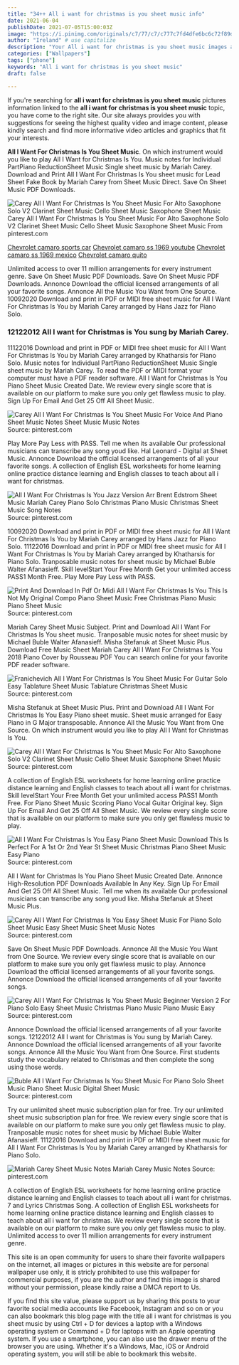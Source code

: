 ```yaml
---
title: "34++ All i want for christmas is you sheet music info"
date: 2021-06-04
publishDate: 2021-07-05T15:00:03Z
image: "https://i.pinimg.com/originals/c7/77/c7/c777c7fd4dfe6bc6c72f89d07d66292b.png"
author: "Ireland" # use capitalize
description: "Your All i want for christmas is you sheet music images are available in this site. All i want for christmas is you sheet music are a topic that is being searched for and liked by netizens today. You can Get the All i want for christmas is you sheet music files here. Find and Download all royalty-free vectors."
categories: ["Wallpapers"]
tags: ["phone"]
keywords: "All i want for christmas is you sheet music"
draft: false

---
```


If you're searching for **all i want for christmas is you sheet music** pictures information linked to the **all i want for christmas is you sheet music** topic, you have come to the right  site.  Our site always  provides you with  suggestions  for seeing  the highest  quality video and image  content, please kindly search and find more informative video articles and graphics  that fit your interests.

**All I Want For Christmas Is You Sheet Music**. On which instrument would you like to play All I Want for Christmas Is You. Music notes for Individual PartPiano ReductionSheet Music Single sheet music by Mariah Carey. Download and Print All I Want For Christmas Is You sheet music for Lead Sheet Fake Book by Mariah Carey from Sheet Music Direct. Save On Sheet Music PDF Downloads.

![Carey All I Want For Christmas Is You Sheet Music For Alto Saxophone Solo V2 Clarinet Sheet Music Cello Sheet Music Saxophone Sheet Music](https://i.pinimg.com/originals/d8/16/a1/d816a1b67cb0c59f8b8addde18f66bbd.png "Carey All I Want For Christmas Is You Sheet Music For Alto Saxophone Solo V2 Clarinet Sheet Music Cello Sheet Music Saxophone Sheet Music")
Carey All I Want For Christmas Is You Sheet Music For Alto Saxophone Solo V2 Clarinet Sheet Music Cello Sheet Music Saxophone Sheet Music From pinterest.com

[Chevrolet camaro sports car](/chevrolet-camaro-sports-car/)
[Chevrolet camaro ss 1969 youtube](/chevrolet-camaro-ss-1969-youtube/)
[Chevrolet camaro ss 1969 mexico](/chevrolet-camaro-ss-1969-mexico/)
[Chevrolet camaro quito](/chevrolet-camaro-quito/)

Unlimited access to over 11 million arrangements for every instrument genre. Save On Sheet Music PDF Downloads. Save On Sheet Music PDF Downloads. Annonce Download the official licensed arrangements of all your favorite songs. Annonce All the Music You Want from One Source. 10092020 Download and print in PDF or MIDI free sheet music for All I Want For Christmas Is You by Mariah Carey arranged by Hans Jazz for Piano Solo.

### 12122012 All I want for Christmas is You sung by Mariah Carey.

11122016 Download and print in PDF or MIDI free sheet music for All I Want For Christmas Is You by Mariah Carey arranged by Khatharsis for Piano Solo. Music notes for Individual PartPiano ReductionSheet Music Single sheet music by Mariah Carey. To read the PDF or MIDI format your computer must have a PDF reader software. All I Want for Christmas Is You Piano Sheet Music Created Date. We review every single score that is available on our platform to make sure you only get flawless music to play. Sign Up For Email And Get 25 Off All Sheet Music.


![Carey All I Want For Christmas Is You Sheet Music For Voice And Piano Sheet Music Notes Sheet Music Music Notes](https://i.pinimg.com/originals/27/f7/a2/27f7a2cf5823ae1b4a5b59bbc20a516e.png "Carey All I Want For Christmas Is You Sheet Music For Voice And Piano Sheet Music Notes Sheet Music Music Notes")
Source: pinterest.com

Play More Pay Less with PASS. Tell me when its available Our professional musicians can transcribe any song youd like. Hal Leonard - Digital at Sheet Music. Annonce Download the official licensed arrangements of all your favorite songs. A collection of English ESL worksheets for home learning online practice distance learning and English classes to teach about all i want for christmas.

![All I Want For Christmas Is You Jazz Version Arr Brent Edstrom Sheet Music Mariah Carey Piano Solo Christmas Piano Music Christmas Sheet Music Song Notes](https://i.pinimg.com/originals/1f/c8/10/1fc8102915d84aaf7f58ba91996d2e60.png "All I Want For Christmas Is You Jazz Version Arr Brent Edstrom Sheet Music Mariah Carey Piano Solo Christmas Piano Music Christmas Sheet Music Song Notes")
Source: pinterest.com

10092020 Download and print in PDF or MIDI free sheet music for All I Want For Christmas Is You by Mariah Carey arranged by Hans Jazz for Piano Solo. 11122016 Download and print in PDF or MIDI free sheet music for All I Want For Christmas Is You by Mariah Carey arranged by Khatharsis for Piano Solo. Tranposable music notes for sheet music by Michael Buble Walter Afanasieff. Skill levelStart Your Free Month Get your unlimited access PASS1 Month Free. Play More Pay Less with PASS.

![Print And Download In Pdf Or Midi All I Want For Christmas Is You This Is Not My Original Compo Piano Sheet Music Free Christmas Piano Music Piano Sheet Music](https://i.pinimg.com/originals/6b/5e/cf/6b5ecf5ff6c32f5090a582f823761247.jpg "Print And Download In Pdf Or Midi All I Want For Christmas Is You This Is Not My Original Compo Piano Sheet Music Free Christmas Piano Music Piano Sheet Music")
Source: pinterest.com

Mariah Carey Sheet Music Subject. Print and Download All I Want For Christmas Is You sheet music. Tranposable music notes for sheet music by Michael Buble Walter Afanasieff. Misha Stefanuk at Sheet Music Plus. Download Free Music Sheet Mariah Carey All I Want For Christmas Is You 2018 Piano Cover by Rousseau PDF You can search online for your favorite PDF reader software.

![Franichevich All I Want For Christmas Is You Sheet Music For Guitar Solo Easy Tablature Sheet Music Tablature Christmas Sheet Music](https://i.pinimg.com/originals/ea/06/63/ea066313e36076df237edc83dc867fc1.png "Franichevich All I Want For Christmas Is You Sheet Music For Guitar Solo Easy Tablature Sheet Music Tablature Christmas Sheet Music")
Source: pinterest.com

Misha Stefanuk at Sheet Music Plus. Print and Download All I Want For Christmas Is You Easy Piano sheet music. Sheet music arranged for Easy Piano in G Major transposable. Annonce All the Music You Want from One Source. On which instrument would you like to play All I Want for Christmas Is You.

![Carey All I Want For Christmas Is You Sheet Music For Alto Saxophone Solo V2 Clarinet Sheet Music Cello Sheet Music Saxophone Sheet Music](https://i.pinimg.com/originals/d8/16/a1/d816a1b67cb0c59f8b8addde18f66bbd.png "Carey All I Want For Christmas Is You Sheet Music For Alto Saxophone Solo V2 Clarinet Sheet Music Cello Sheet Music Saxophone Sheet Music")
Source: pinterest.com

A collection of English ESL worksheets for home learning online practice distance learning and English classes to teach about all i want for christmas. Skill levelStart Your Free Month Get your unlimited access PASS1 Month Free. For Piano Sheet Music Scoring Piano Vocal Guitar Original key. Sign Up For Email And Get 25 Off All Sheet Music. We review every single score that is available on our platform to make sure you only get flawless music to play.

![All I Want For Christmas Is You Easy Piano Sheet Music Download This Is Perfect For A 1st Or 2nd Year St Sheet Music Christmas Piano Sheet Music Easy Piano](https://i.pinimg.com/originals/f0/ce/e7/f0cee7608e4e27b927712972a24cda3e.png "All I Want For Christmas Is You Easy Piano Sheet Music Download This Is Perfect For A 1st Or 2nd Year St Sheet Music Christmas Piano Sheet Music Easy Piano")
Source: pinterest.com

All I Want for Christmas Is You Piano Sheet Music Created Date. Annonce High-Resolution PDF Downloads Available In Any Key. Sign Up For Email And Get 25 Off All Sheet Music. Tell me when its available Our professional musicians can transcribe any song youd like. Misha Stefanuk at Sheet Music Plus.

![Carey All I Want For Christmas Is You Easy Sheet Music For Piano Solo Sheet Music Easy Sheet Music Sheet Music Notes](https://i.pinimg.com/originals/d4/61/dd/d461dd734e11df5b5c5de5fd7d9eb385.png "Carey All I Want For Christmas Is You Easy Sheet Music For Piano Solo Sheet Music Easy Sheet Music Sheet Music Notes")
Source: pinterest.com

Save On Sheet Music PDF Downloads. Annonce All the Music You Want from One Source. We review every single score that is available on our platform to make sure you only get flawless music to play. Annonce Download the official licensed arrangements of all your favorite songs. Annonce Download the official licensed arrangements of all your favorite songs.

![Carey All I Want For Christmas Is You Sheet Music Beginner Version 2 For Piano Solo Easy Sheet Music Christmas Piano Music Piano Music Easy](https://i.pinimg.com/474x/ae/86/e1/ae86e1fac2ce99db1055087f77001c44.jpg "Carey All I Want For Christmas Is You Sheet Music Beginner Version 2 For Piano Solo Easy Sheet Music Christmas Piano Music Piano Music Easy")
Source: pinterest.com

Annonce Download the official licensed arrangements of all your favorite songs. 12122012 All I want for Christmas is You sung by Mariah Carey. Annonce Download the official licensed arrangements of all your favorite songs. Annonce All the Music You Want from One Source. First students study the vocabulary related to Christmas and then complete the song using those words.

![Buble All I Want For Christmas Is You Sheet Music For Piano Solo Sheet Music Piano Sheet Music Digital Sheet Music](https://i.pinimg.com/originals/90/a8/39/90a839fd4d672f0023411e100ce51f62.png "Buble All I Want For Christmas Is You Sheet Music For Piano Solo Sheet Music Piano Sheet Music Digital Sheet Music")
Source: pinterest.com

Try our unlimited sheet music subscription plan for free. Try our unlimited sheet music subscription plan for free. We review every single score that is available on our platform to make sure you only get flawless music to play. Tranposable music notes for sheet music by Michael Buble Walter Afanasieff. 11122016 Download and print in PDF or MIDI free sheet music for All I Want For Christmas Is You by Mariah Carey arranged by Khatharsis for Piano Solo.

![Mariah Carey Sheet Music Notes Mariah Carey Music Notes](https://i.pinimg.com/originals/c7/77/c7/c777c7fd4dfe6bc6c72f89d07d66292b.png "Mariah Carey Sheet Music Notes Mariah Carey Music Notes")
Source: pinterest.com

A collection of English ESL worksheets for home learning online practice distance learning and English classes to teach about all i want for christmas. 7 and Lyrics Christmas Song. A collection of English ESL worksheets for home learning online practice distance learning and English classes to teach about all i want for christmas. We review every single score that is available on our platform to make sure you only get flawless music to play. Unlimited access to over 11 million arrangements for every instrument genre.

This site is an open community for users to share their favorite wallpapers on the internet, all images or pictures in this website are for personal wallpaper use only, it is stricly prohibited to use this wallpaper for commercial purposes, if you are the author and find this image is shared without your permission, please kindly raise a DMCA report to Us.

If you find this site value, please support us by sharing this posts to your favorite social media accounts like Facebook, Instagram and so on or you can also bookmark this blog page with the title all i want for christmas is you sheet music by using Ctrl + D for devices a laptop with a Windows operating system or Command + D for laptops with an Apple operating system. If you use a smartphone, you can also use the drawer menu of the browser you are using. Whether it's a Windows, Mac, iOS or Android operating system, you will still be able to bookmark this website.
